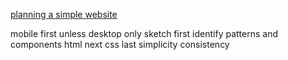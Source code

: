 [planning a simple website](https://developer.mozilla.org/en-US/docs/Learn/HTML/Introduction_to_HTML/Document_and_website_structure#Enter_HTML5_structural_elements#Planning_a_simple_website "mdn step by step web planning")

mobile first
unless desktop only
sketch first
identify patterns and components
html next
css last
simplicity
consistency

